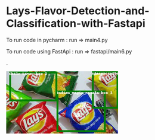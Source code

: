 # Lays-Flavor-Detection-and-Classification-with-Fastapi


To run code in pycharm :
run => main4.py

To run code using FastApi :
run => fastapi/main6.py

.

![alt text image](fastapi/new_image.png?raw=true)

